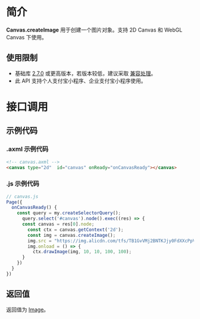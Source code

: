 
# 简介
**Canvas.createImage** 用于创建一个图片对象。支持 2D Canvas 和 WebGL Canvas 下使用。

## 使用限制

- 基础库 [2.7.0](https://opendocs.alipay.com/mini/framework/lib-upgrade-v2) 或更高版本，若版本较低，建议采取 [兼容处理](https://opendocs.alipay.com/mini/framework/compatibility)。
- 此 API 支持个人支付宝小程序、企业支付宝小程序使用。

# 接口调用

## 示例代码

### .axml 示例代码
```html
<!-- canvas.axml -->
<canvas type="2d"  id="canvas" onReady="onCanvasReady"></canvas>
```

### .js 示例代码
```javascript
// canvas.js
Page({
  onCanvasReady() {
    const query = my.createSelectorQuery();
      query.select('#canvas').node().exec((res) => {
      const canvas = res[0].node;
        const ctx = canvas.getContext('2d');
        const img = canvas.createImage();
        img.src = "https://img.alicdn.com/tfs/TB1GvVMj2BNTKJjy0FdXXcPpVXa-520-280.jpg";
        img.onload = () => {
          ctx.drawImage(img, 10, 10, 100, 100);
      }
    })
  }
})
```

## 返回值
返回值为 [Image](https://opendocs.alipay.com/mini/01vyku)。
